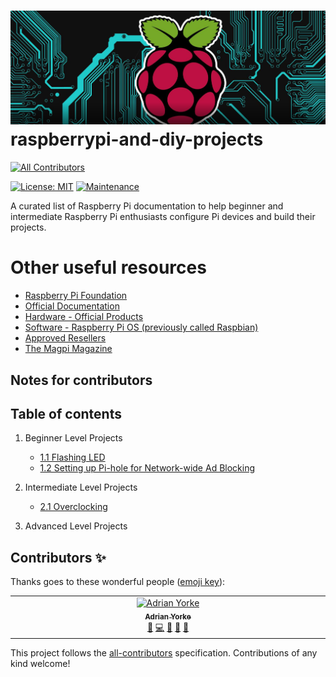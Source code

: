 # <img src="img/RaspberryPiAndDIYProjectLogo.png" width="850"/><br>raspberrypi-and-diy-projects
<!-- ALL-CONTRIBUTORS-BADGE:START - Do not remove or modify this section -->
[![All Contributors](https://img.shields.io/badge/all_contributors-1-orange.svg?style=flat-square)](#contributors-)
<!-- ALL-CONTRIBUTORS-BADGE:END -->

[![License: MIT](https://img.shields.io/badge/License-MIT-yellow.svg)](https://opensource.org/licenses/MIT)
[![Maintenance](https://img.shields.io/badge/Maintained%3F-yes-green.svg)](https://github.com/adrianyorke)

A curated list of Raspberry Pi documentation to help beginner and intermediate Raspberry Pi enthusiasts configure Pi devices and build their projects.

# Other useful resources
* [Raspberry Pi Foundation](https://www.raspberrypi.org/)
* [Official Documentation](https://www.raspberrypi.com/documentation/)
* [Hardware - Official Products](https://www.raspberrypi.org/products/)
* [Software - Raspberry Pi OS (previously called Raspbian)](https://www.raspberrypi.org/software/)
* [Approved Resellers](https://www.raspberrypi.com/resellers/)
* [The Magpi Magazine](https://magpi.raspberrypi.com/)

## Notes for contributors

## Table of contents
1. Beginner Level Projects<br>
   * [1.1 Flashing LED](docs/section_01/project_01_01.md)<br>
   * [1.2 Setting up Pi-hole for Network-wide Ad Blocking](docs/section_01/project_01_02.md)<br>

2. Intermediate Level Projects<br>
   * [2.1 Overclocking](docs/section_02/project_02_01.md)<br>

3. Advanced Level Projects<br>

## Contributors ✨

Thanks goes to these wonderful people ([emoji key](https://allcontributors.org/docs/en/emoji-key)):
<!-- ALL-CONTRIBUTORS-LIST:START - Do not remove or modify this section -->
<!-- prettier-ignore-start -->
<!-- markdownlint-disable -->
<table>
  <tbody>
    <tr>
      <td align="center" valign="top" width="14.28%"><a href="https://github.com/adrianyorke"><img src="https://avatars.githubusercontent.com/u/30093433?v=4?s=100" width="100px;" alt="Adrian Yorke"/><br /><sub><b>Adrian Yorke</b></sub></a><br /><a href="#maintenance-adrianyorke" title="Maintenance">🚧</a> <a href="https://github.com/adrianyorke/raspberrypi-and-diy-projects/commits?author=adrianyorke" title="Code">💻</a> <a href="https://github.com/adrianyorke/raspberrypi-and-diy-projects/commits?author=adrianyorke" title="Documentation">📖</a> <a href="#ideas-adrianyorke" title="Ideas, Planning, & Feedback">🤔</a> <a href="https://github.com/adrianyorke/raspberrypi-and-diy-projects/pulls?q=is%3Apr+reviewed-by%3Aadrianyorke" title="Reviewed Pull Requests">👀</a></td>
    </tr>
  </tbody>
</table>

<!-- markdownlint-restore -->
<!-- prettier-ignore-end -->

<!-- ALL-CONTRIBUTORS-LIST:END -->

This project follows the [all-contributors](https://github.com/all-contributors/all-contributors) specification. Contributions of any kind welcome!
